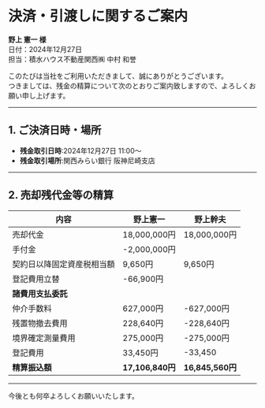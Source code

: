 # 決済・引渡しに関するご案内

**野上 憲一 様**  
日付：2024年12月27日  
担当：積水ハウス不動産関西㈱ 中村 和誉

このたびは当社をご利用いただきまして、誠にありがとうございます。  
つきましては、残金の精算について次のとおりご案内致しますので、よろしくお願い申し上げます。

---

## 1. ご決済日時・場所

- **残金取引日時**:2024年12月27日 11:00～  
- **残金取引場所**:関西みらい銀行 阪神尼崎支店

---

## 2. 売却残代金等の精算

| 内容                                | 野上憲一          | 野上幹夫              |
|-------------------------------------|---------------|-------------------|
| 売却代金| 18,000,000円| 18,000,000円|
| 手付金| -2,000,000円   |    |
| 契約日以降固定資産税相当額| 9,650円| 9,650円|
| 登記費用立替| -66,900円| |
| **諸費用支払委託**|||
| 仲介手数料| 627,000円  | -627,000円             |  
| 残置物撤去費用| 228,640円    | -228,640円|
| 境界確定測量費用| 275,000円    | -275,000円             |
| 登記費用| 33,450円|-33,450 |
| **精算振込額**|**17,106,840円**  |**16,845,560円** |

---

今後とも何卒よろしくお願いいたします。
